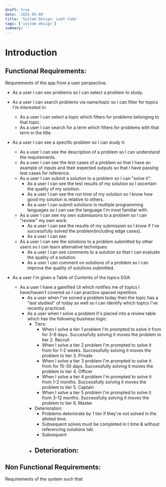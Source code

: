 ```yaml
---
draft: true
date: '2025-05-08'
title: 'System Design: Leet Code'
tags: ['system design']
summary: ''
---
```


# Introduction

## Functional Requirements:

Requirements of the app from a user perspective.

- As a user I can see problems so I can select a problem to study.
- As a user I can search problems via name/topic so I can filter for topics I'm interested in:
  - As a user I can select a topic which filters for problems belonging to that topic.
  - As a user I can search for a term which filters for problems with that term in the title.
- As a user I can see a specific problem so I can study it:

  - As a user I can see the description of a problem so I can understand the requirements.
  - As a user I can see the test cases of a problem so that I have an example of inputs and their expected outputs so that I have passing test cases for reference.
  - As a user I can submit a solution to a problem so I can "solve it":
    - As a user I can see the test results of my solution so I ascertain the quality of my solution.
    - As a user I can see the run time of my solution so I know how good my solution is relative to others.
    - As a user I can submit solutions in multiple programming languages so I can use the language I'm most familiar with.
  - As a user I can see my own submissions to a problem so I can "review" my own work:
    - As a user I can see the results of my submission so I know if I've successfully solved the problem(including edge cases).
    - As a user I can see
  - As a user I can see the solutions to a problem submitted by other users so I can learn alternative techniques:
    - As a user I can see comments to a solution so that I can evaluate the quality of a solution.
    - As a user I can comment on solutions of a problem so I can improve the quality of solutions submitted.

- As a user I'm given a Table of Contents of the topics DSA:
  - As a user I have a gamified UI which notifies me of topics I have/haven't covered so I can practice spaced repetition.
    - As a user when I've solved a problem today then the topic has a "last studied" of today as well so I can identify which topics I've recently practiced.
    - As a user when I solve a problem it's placed into a review table which has the following business logic:
      - Tiers:
        - When I solve a tier 1 problem I'm prompted to solve it from for 3-6 days. Successfully solving it moves the problem to tier 2. Recruit
        - When I solve a tier 2 problem I'm prompted to solve it from for 1-2 weeks. Successfully solving it moves the problem to tier 3. Private
        - When I solve a tier 3 problem I'm prompted to solve it from for 15-30 days. Successfully solving it moves the problem to tier 4. Officer
        - When I solve a tier 4 problem I'm prompted to solve it from 1-2 months. Successfully solving it moves the problem to tier 5. Captain
        - When I solve a tier 5 problem I'm prompted to solve it from 3-12 months. Successfully solving it moves the problem to tier 6. Master
      - Deterioration:
        - Problems deteriorate by 1 tier if they're not solved in the alloted time.
        - Subsequent solves must be completed in t time & without referencing solutions tab.
        - Subsequent
      - Deterioration:
        -

## Non Functional Requirements:

Requirements of the system such that
